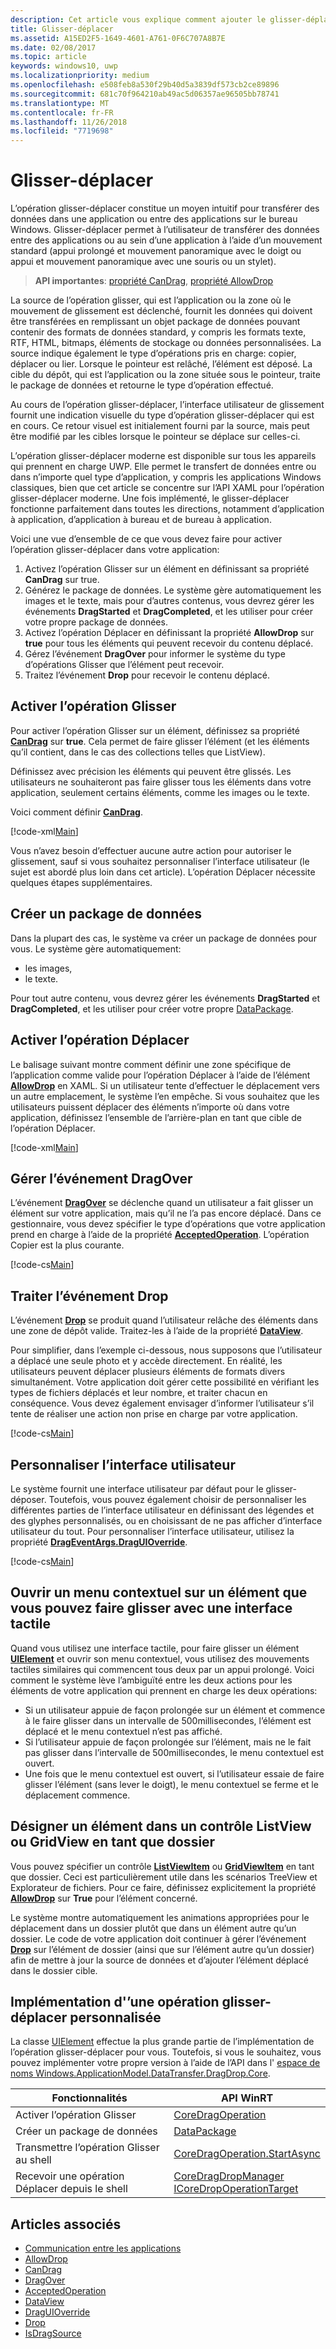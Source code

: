 ```yaml
---
description: Cet article vous explique comment ajouter le glisser-déplacer dans votre application UWP.
title: Glisser-déplacer
ms.assetid: A15ED2F5-1649-4601-A761-0F6C707A8B7E
ms.date: 02/08/2017
ms.topic: article
keywords: windows10, uwp
ms.localizationpriority: medium
ms.openlocfilehash: e508feb8a530f29b40d5a3839df573cb2ce89896
ms.sourcegitcommit: 681c70f964210ab49ac5d06357ae96505bb78741
ms.translationtype: MT
ms.contentlocale: fr-FR
ms.lasthandoff: 11/26/2018
ms.locfileid: "7719698"
---
```

# <a name="drag-and-drop"></a>Glisser-déplacer

L’opération glisser-déplacer constitue un moyen intuitif pour transférer des données dans une application ou entre des applications sur le bureau Windows. Glisser-déplacer permet à l’utilisateur de transférer des données entre des applications ou au sein d’une application à l’aide d’un mouvement standard (appui prolongé et mouvement panoramique avec le doigt ou appui et mouvement panoramique avec une souris ou un stylet).

> **API importantes**: [propriété CanDrag](https://msdn.microsoft.com/library/windows/apps/Windows.UI.Xaml.UIElement.CanDrag), [propriété AllowDrop](https://msdn.microsoft.com/library/windows/apps/Windows.UI.Xaml.UIElement.AllowDrop) 

La source de l’opération glisser, qui est l’application ou la zone où le mouvement de glissement est déclenché, fournit les données qui doivent être transférées en remplissant un objet package de données pouvant contenir des formats de données standard, y compris les formats texte, RTF, HTML, bitmaps, éléments de stockage ou données personnalisées. La source indique également le type d’opérations pris en charge: copier, déplacer ou lier. Lorsque le pointeur est relâché, l’élément est déposé. La cible du dépôt, qui est l’application ou la zone située sous le pointeur, traite le package de données et retourne le type d’opération effectué.

Au cours de l’opération glisser-déplacer, l’interface utilisateur de glissement fournit une indication visuelle du type d’opération glisser-déplacer qui est en cours. Ce retour visuel est initialement fourni par la source, mais peut être modifié par les cibles lorsque le pointeur se déplace sur celles-ci.

L’opération glisser-déplacer moderne est disponible sur tous les appareils qui prennent en charge UWP. Elle permet le transfert de données entre ou dans n’importe quel type d’application, y compris les applications Windows classiques, bien que cet article se concentre sur l’API XAML pour l’opération glisser-déplacer moderne. Une fois implémenté, le glisser-déplacer fonctionne parfaitement dans toutes les directions, notamment d’application à application, d’application à bureau et de bureau à application.

Voici une vue d’ensemble de ce que vous devez faire pour activer l’opération glisser-déplacer dans votre application:

1. Activez l’opération Glisser sur un élément en définissant sa propriété **CanDrag** sur true.  
2. Générez le package de données. Le système gère automatiquement les images et le texte, mais pour d’autres contenus, vous devrez gérer les événements **DragStarted** et **DragCompleted**, et les utiliser pour créer votre propre package de données. 
3. Activez l’opération Déplacer en définissant la propriété **AllowDrop** sur **true** pour tous les éléments qui peuvent recevoir du contenu déplacé. 
4. Gérez l’événement **DragOver** pour informer le système du type d’opérations Glisser que l’élément peut recevoir. 
5. Traitez l’événement **Drop** pour recevoir le contenu déplacé. 



## <a name="enable-dragging"></a>Activer l’opération Glisser

Pour activer l’opération Glisser sur un élément, définissez sa propriété [**CanDrag**](https://msdn.microsoft.com/library/windows/apps/Windows.UI.Xaml.UIElement.CanDrag) sur **true**. Cela permet de faire glisser l’élément (et les éléments qu’il contient, dans le cas des collections telles que ListView).

Définissez avec précision les éléments qui peuvent être glissés. Les utilisateurs ne souhaiteront pas faire glisser tous les éléments dans votre application, seulement certains éléments, comme les images ou le texte. 

Voici comment définir [**CanDrag**](https://msdn.microsoft.com/library/windows/apps/Windows.UI.Xaml.UIElement.CanDrag).

[!code-xml[Main](./code/drag_drop/cs/MainPage.xaml#SnippetDragArea)]

Vous n’avez besoin d’effectuer aucune autre action pour autoriser le glissement, sauf si vous souhaitez personnaliser l’interface utilisateur (le sujet est abordé plus loin dans cet article). L’opération Déplacer nécessite quelques étapes supplémentaires.

## <a name="construct-a-data-package"></a>Créer un package de données 

Dans la plupart des cas, le système va créer un package de données pour vous. Le système gère automatiquement:
* les images,
* le texte. 

Pour tout autre contenu, vous devrez gérer les événements **DragStarted** et **DragCompleted**, et les utiliser pour créer votre propre [DataPackage](https://docs.microsoft.com/uwp/api/windows.applicationmodel.datatransfer.datapackage).

## <a name="enable-dropping"></a>Activer l’opération Déplacer

Le balisage suivant montre comment définir une zone spécifique de l’application comme valide pour l’opération Déplacer à l’aide de l’élément [**AllowDrop**](https://msdn.microsoft.com/library/windows/apps/Windows.UI.Xaml.UIElement.AllowDrop) en XAML. Si un utilisateur tente d’effectuer le déplacement vers un autre emplacement, le système l’en empêche. Si vous souhaitez que les utilisateurs puissent déplacer des éléments n’importe où dans votre application, définissez l’ensemble de l’arrière-plan en tant que cible de l’opération Déplacer.

[!code-xml[Main](./code/drag_drop/cs/MainPage.xaml#SnippetDropArea)]


## <a name="handle-the-dragover-event"></a>Gérer l’événement DragOver

L’événement [**DragOver**](https://msdn.microsoft.com/library/windows/apps/Windows.UI.Xaml.UIElement.DragOver) se déclenche quand un utilisateur a fait glisser un élément sur votre application, mais qu’il ne l’a pas encore déplacé. Dans ce gestionnaire, vous devez spécifier le type d’opérations que votre application prend en charge à l’aide de la propriété [**AcceptedOperation**](https://msdn.microsoft.com/library/windows/apps/Windows.UI.Xaml.DragEventArgs.AcceptedOperation). L’opération Copier est la plus courante.

[!code-cs[Main](./code/drag_drop/cs/MainPage.xaml.cs#SnippetGrid_DragOver)]

## <a name="process-the-drop-event"></a>Traiter l’événement Drop

L’événement [**Drop**](https://msdn.microsoft.com/library/windows/apps/Windows.UI.Xaml.UIElement.Drop) se produit quand l’utilisateur relâche des éléments dans une zone de dépôt valide. Traitez-les à l’aide de la propriété [**DataView**](https://msdn.microsoft.com/library/windows/apps/Windows.UI.Xaml.DragEventArgs.DataView).

Pour simplifier, dans l’exemple ci-dessous, nous supposons que l’utilisateur a déplacé une seule photo et y accède directement. En réalité, les utilisateurs peuvent déplacer plusieurs éléments de formats divers simultanément. Votre application doit gérer cette possibilité en vérifiant les types de fichiers déplacés et leur nombre, et traiter chacun en conséquence. Vous devez également envisager d’informer l’utilisateur s’il tente de réaliser une action non prise en charge par votre application.

[!code-cs[Main](./code/drag_drop/cs/MainPage.xaml.cs#SnippetGrid_Drop)]

## <a name="customize-the-ui"></a>Personnaliser l’interface utilisateur

Le système fournit une interface utilisateur par défaut pour le glisser-déposer. Toutefois, vous pouvez également choisir de personnaliser les différentes parties de l’interface utilisateur en définissant des légendes et des glyphes personnalisés, ou en choisissant de ne pas afficher d’interface utilisateur du tout. Pour personnaliser l’interface utilisateur, utilisez la propriété [**DragEventArgs.DragUIOverride**](https://msdn.microsoft.com/library/windows/apps/Windows.UI.Xaml.DragEventArgs.DragUIOverride).

[!code-cs[Main](./code/drag_drop/cs/MainPage.xaml.cs#SnippetGrid_DragOverCustom)]

## <a name="open-a-context-menu-on-an-item-you-can-drag-with-touch"></a>Ouvrir un menu contextuel sur un élément que vous pouvez faire glisser avec une interface tactile

Quand vous utilisez une interface tactile, pour faire glisser un élément [**UIElement**](https://msdn.microsoft.com/library/windows/apps/Windows.UI.Xaml.UIElement) et ouvrir son menu contextuel, vous utilisez des mouvements tactiles similaires qui commencent tous deux par un appui prolongé. Voici comment le système lève l’ambiguïté entre les deux actions pour les éléments de votre application qui prennent en charge les deux opérations: 

* Si un utilisateur appuie de façon prolongée sur un élément et commence à le faire glisser dans un intervalle de 500millisecondes, l’élément est déplacé et le menu contextuel n’est pas affiché. 
* Si l’utilisateur appuie de façon prolongée sur l’élément, mais ne le fait pas glisser dans l’intervalle de 500millisecondes, le menu contextuel est ouvert. 
* Une fois que le menu contextuel est ouvert, si l’utilisateur essaie de faire glisser l’élément (sans lever le doigt), le menu contextuel se ferme et le déplacement commence.

## <a name="designate-an-item-in-a-listview-or-gridview-as-a-folder"></a>Désigner un élément dans un contrôle ListView ou GridView en tant que dossier

Vous pouvez spécifier un contrôle [**ListViewItem**](https://msdn.microsoft.com/library/windows/apps/Windows.UI.Xaml.Controls.ListViewItem) ou [**GridViewItem**](https://msdn.microsoft.com/library/windows/apps/Windows.UI.Xaml.Controls.GridViewItem) en tant que dossier. Ceci est particulièrement utile dans les scénarios TreeView et Explorateur de fichiers. Pour ce faire, définissez explicitement la propriété [**AllowDrop**](https://msdn.microsoft.com/library/windows/apps/Windows.UI.Xaml.UIElement.AllowDrop) sur **True** pour l’élément concerné. 

Le système montre automatiquement les animations appropriées pour le déplacement dans un dossier plutôt que dans un élément autre qu’un dossier. Le code de votre application doit continuer à gérer l’événement [**Drop**](https://msdn.microsoft.com/library/windows/apps/Windows.UI.Xaml.UIElement.Drop) sur l’élément de dossier (ainsi que sur l’élément autre qu’un dossier) afin de mettre à jour la source de données et d’ajouter l’élément déplacé dans le dossier cible.

## <a name="implementing-custom-drag-and-drop"></a>Implémentation d'’une opération glisser-déplacer personnalisée

La classe [UIElement](https://docs.microsoft.com/uwp/api/windows.ui.xaml.uielement) effectue la plus grande partie de l’implémentation de l’opération glisser-déplacer pour vous. Toutefois, si vous le souhaitez, vous pouvez implémenter votre propre version à l’aide de l’API dans l' [espace de noms Windows.ApplicationModel.DataTransfer.DragDrop.Core](https://docs.microsoft.com/en-us/uwp/api/windows.applicationmodel.datatransfer.dragdrop.core).

| Fonctionnalités | API WinRT |
| --- | --- |
|  Activer l’opération Glisser | [CoreDragOperation](https://docs.microsoft.com/uwp/api/windows.applicationmodel.datatransfer.dragdrop.core.coredragoperation)  |
|  Créer un package de données | [DataPackage](https://docs.microsoft.com/uwp/api/windows.applicationmodel.datatransfer.datapackage)  |
| Transmettre l’opération Glisser au shell  | [CoreDragOperation.StartAsync](https://docs.microsoft.com/uwp/api/windows.applicationmodel.datatransfer.dragdrop.core.coredragoperation)  |
| Recevoir une opération Déplacer depuis le shell  | [CoreDragDropManager](https://docs.microsoft.com/uwp/api/windows.applicationmodel.datatransfer.dragdrop.core.coredragdropmanager)<br/>[ICoreDropOperationTarget](https://docs.microsoft.com/uwp/api/windows.applicationmodel.datatransfer.dragdrop.core.icoredropoperationtarget)    |



## <a name="see-also"></a>Articles associés

* [Communication entre les applications](index.md)
* [AllowDrop](https://msdn.microsoft.com/library/windows/apps/xaml/windows.ui.xaml.uielement.allowdrop.aspx)
* [CanDrag](https://msdn.microsoft.com/library/windows/apps/xaml/windows.ui.xaml.uielement.candrag.aspx)
* [DragOver](https://msdn.microsoft.com/library/windows/apps/xaml/windows.ui.xaml.uielement.dragover.aspx)
* [AcceptedOperation](https://msdn.microsoft.com/library/windows/apps/xaml/windows.ui.xaml.drageventargs.acceptedoperation.aspx)
* [DataView](https://msdn.microsoft.com/library/windows/apps/xaml/windows.ui.xaml.drageventargs.dataview.aspx)
* [DragUIOverride](https://msdn.microsoft.com/library/windows/apps/xaml/windows.ui.xaml.drageventargs.draguioverride.aspx)
* [Drop](https://msdn.microsoft.com/library/windows/apps/xaml/windows.ui.xaml.uielement.drop.aspx)
* [IsDragSource](https://msdn.microsoft.com/library/windows/apps/windows.ui.xaml.controls.listviewbase.isdragsource.aspx)
